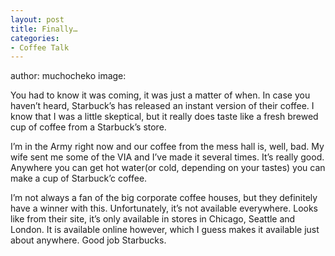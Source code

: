 ```yaml
---
layout: post
title: Finally…
categories:
- Coffee Talk
---
```

author: muchocheko
image: 

You had to know it was coming, it was just a matter of when.  In case you haven’t heard, Starbuck’s has released an instant version of their coffee.  I know that I was a little skeptical, but it really does taste like a fresh brewed cup of coffee from a Starbuck’s store.  

I’m in the Army right now and our coffee from the mess hall is, well, bad.  My wife sent me some of the VIA and I’ve made it several times.  It’s really good.  Anywhere you can get hot water(or cold, depending on your tastes) you can make a cup of Starbuck’c coffee.  

I’m not always a fan of the big corporate coffee houses, but they definitely have a winner with this.  Unfortunately, it’s not available everywhere.  Looks like from their site, it’s only available in stores in Chicago, Seattle and London.  It is available online however, which I guess makes it available just about anywhere.  Good job Starbucks.
